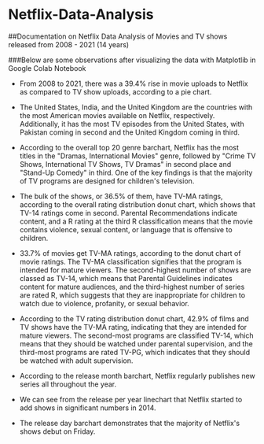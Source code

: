 # Netflix-Data-Analysis
##Documentation on Netflix Data Analysis of Movies and TV shows released from 2008 - 2021 (14 years)

###Below are some observations after visualizing the data with Matplotlib in Google Colab Notebook

* From 2008 to 2021, there was a 39.4% rise in movie uploads to Netflix as compared to TV show uploads, according to a pie chart.

* The United States, India, and the United Kingdom are the countries with the most American movies available on Netflix, respectively. Additionally, it has the most TV episodes from the United States, with Pakistan coming in second and the United Kingdom coming in third.

* According to the overall top 20 genre barchart, Netflix has the most titles in the "Dramas, International Movies" genre, followed by "Crime TV Shows, International TV Shows, TV Dramas" in second place and "Stand-Up Comedy" in third. One of the key findings is that the majority of TV programs are designed for children's television.

* The bulk of the shows, or 36.5% of them, have TV-MA ratings, according to the overall rating distribution donut chart, which shows that TV-14 ratings come in second. Parental Recommendations indicate content, and a R rating at the third R classification means that the movie contains violence, sexual content, or language that is offensive to children.

* 33.7% of movies get TV-MA ratings, according to the donut chart of movie ratings. The TV-MA classification signifies that the program is intended for mature viewers. The second-highest number of shows are classed as TV-14, which means that Parental Guidelines indicates content for mature audiences, and the third-highest number of series are rated R, which suggests that they are inappropriate for children to watch due to violence, profanity, or sexual behavior.

* According to the TV rating distribution donut chart, 42.9% of films and TV shows have the TV-MA rating, indicating that they are intended for mature viewers. The second-most programs are classified TV-14, which means that they should be watched under parental supervision, and the third-most programs are rated TV-PG, which indicates that they should be watched with adult supervision.

* According to the release month barchart, Netflix regularly publishes new series all throughout the year.

* We can see from the release per year linechart that Netflix started to add shows in significant numbers in 2014.

* The release day barchart demonstrates that the majority of Netflix's shows debut on Friday.
